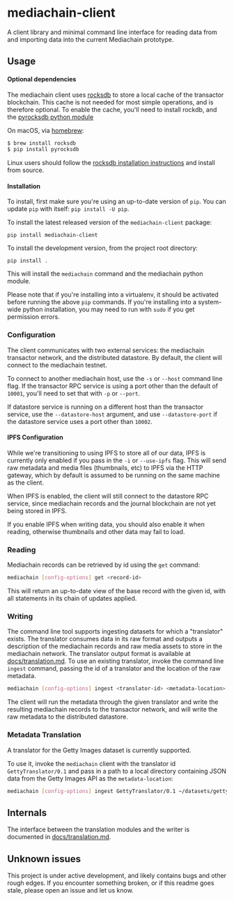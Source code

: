 # mediachain-client

A client library and minimal command line interface for reading data from and 
importing data into the current Mediachain prototype.

## Usage

#### Optional dependencies
The mediachain client uses [rocksdb](http://rocksdb.org/) to store a local
cache of the transactor blockchain.  This cache is not needed for most simple
operations, and is therefore optional.  To enable the cache, you'll need to
install rockdb, and the [pyrocksdb python module](https://github.com/stephan-hof/pyrocksdb)

On macOS, via [homebrew](http://brew.sh/):
```bash
$ brew install rocksdb
$ pip install pyrocksdb
```

Linux users should follow the [rocksdb installation instructions](https://github.com/facebook/rocksdb/blob/master/INSTALL.md)
and install from source.

#### Installation

To install, first make sure you're using an up-to-date
version of `pip`.  You can update `pip` with itself: `pip install -U pip`.

To install the latest released version of the `mediachain-client` package:

```
pip install mediachain-client
```

To install the development version, from the project root directory:

```
pip install .
```

This will install the `mediachain` command and the mediachain python module.

Please note that if you're installing into a virtualenv, it should be activated
before running the above `pip` commands.  If you're installing into a system-wide
python installation, you may need to run with `sudo` if you get permission errors.


### Configuration

The client communicates with two external services: the mediachain transactor 
network, and the distributed datastore.  By default, the client will connect
to the mediachain testnet.

To connect to another mediachain host, use the `-s` or
`--host` command line flag.  If the transactor RPC service is using a port
other than the default of `10001`, you'll need to set that with `-p` or 
`--port`.

If datastore service is running on a different host than the transactor service,
 use the `--datastore-host` argument, and use `--datastore-port` if the 
 datastore service uses a port other than `10002`.
 
#### IPFS Configuration

While we're transitioning to using IPFS to store all of our data, IPFS is
 currently only enabled if you pass in the `-i` or `--use-ipfs` flag.  This will
 send raw metadata and media files (thumbnails, etc) to IPFS via the HTTP
 gateway, which by default is assumed to be running on the same machine as
 the client.
 
When IPFS is enabled, the client will still connect to the datastore RPC 
service, since mediachain records and the journal blockchain are not yet
being stored in IPFS.

If you enable IPFS when writing data, you should also enable it when reading,
otherwise thumbnails and other data may fail to load.

### Reading
Mediachain records can be retrieved by id using the `get` command:

```bash
mediachain [config-options] get <record-id>
```

This will return an up-to-date view of the base record with the given id,
with all statements in its chain of updates applied.

### Writing
The command line tool supports ingesting datasets for which a "translator"
exists.  The translator consumes data in its raw format and outputs a
description of the mediachain records and raw media assets to store in
the mediachain network.  The translator output format is available at
[docs/translation.md](docs/translation.md).  To use an existing translator, invoke
the command line `ingest` command, passing the id of a translator and the
location of the raw metadata.

```bash
mediachain [config-options] ingest <translator-id> <metadata-location>
```

The client will run the metadata through the given translator and write the
resulting mediachain records to the transactor network, and will write the
raw metadata to the distributed datastore.

### Metadata Translation

A translator for the Getty Images dataset is currently supported.

To use it, invoke the `mediachain` client with the translator id 
`GettyTranslator/0.1` and pass in a path to a local directory containing
JSON data from the Getty Images API as the `metadata-location`:

```bash
mediachain [config-options] ingest GettyTranslator/0.1 ~/datasets/getty
```

## Internals

The interface between the translation modules and the writer is documented in
[docs/translation.md](docs/translation.md).



## Unknown issues

This project is under active development, and likely contains bugs and other 
rough edges.  If you encounter something broken, or if this readme goes stale,
please open an issue and let us know.



[grpc]: https://grpc.io
[dynamo-local]: http://docs.aws.amazon.com/amazondynamodb/latest/developerguide/DynamoDBLocal.html
[aws-cli]: https://aws.amazon.com/cli/
